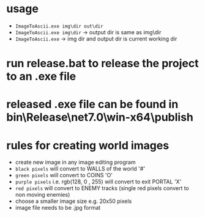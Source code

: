 # usage
- ```ImageToAscii.exe img\dir out\dir```
- ```ImageToAscii.exe img\dir``` -> output dir is same as img\dir
- ```ImageToAscii.exe``` -> img dir and output dir is current working dir

# run release.bat to release the project to an .exe file
# released .exe file can be found in bin\Release\net7.0\win-x64\publish

# rules for creating world images
- create new image in any image editing program
- ```black pixels``` will convert to WALLS of the world '#'
- ```green pixels``` will convert to COINS 'O'
- ```purple pixels``` i.e. rgb(128, 0 , 255) will convert to exit PORTAL 'X'
- ```red pixels``` will convert to ENEMY tracks (single red pixels convert to non moving enemies)
- choose a smaller image size e.g. 20x50 pixels
- image file needs to be .jpg format
